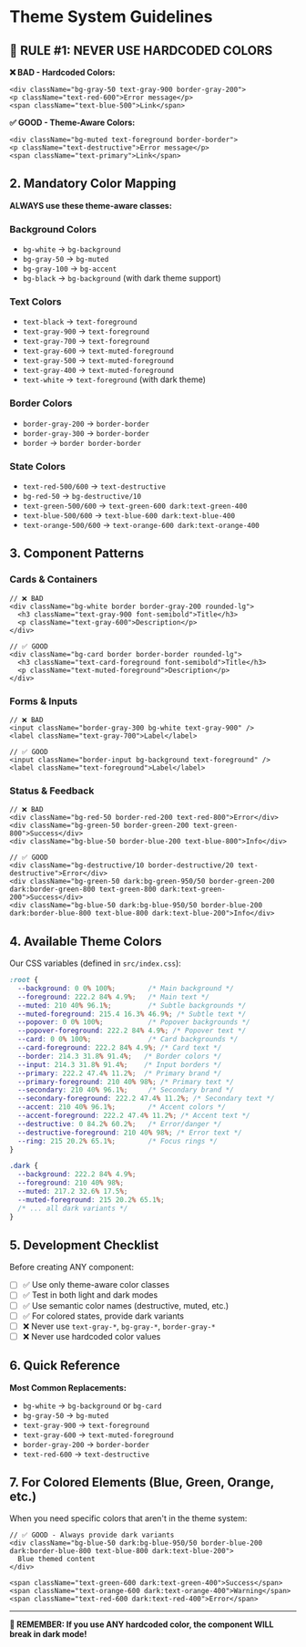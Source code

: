 # Theme System Guidelines

## 🎯 **RULE #1: NEVER USE HARDCODED COLORS**

**❌ BAD - Hardcoded Colors:**
```tsx
<div className="bg-gray-50 text-gray-900 border-gray-200">
<p className="text-red-600">Error message</p>
<span className="text-blue-500">Link</span>
```

**✅ GOOD - Theme-Aware Colors:**
```tsx
<div className="bg-muted text-foreground border-border">
<p className="text-destructive">Error message</p>
<span className="text-primary">Link</span>
```

## 2. **Mandatory Color Mapping**

**ALWAYS use these theme-aware classes:**

### Background Colors
- `bg-white` → `bg-background`
- `bg-gray-50` → `bg-muted`
- `bg-gray-100` → `bg-accent`
- `bg-black` → `bg-background` (with dark theme support)

### Text Colors
- `text-black` → `text-foreground`
- `text-gray-900` → `text-foreground`
- `text-gray-700` → `text-foreground`
- `text-gray-600` → `text-muted-foreground`
- `text-gray-500` → `text-muted-foreground`
- `text-gray-400` → `text-muted-foreground`
- `text-white` → `text-foreground` (with dark theme)

### Border Colors
- `border-gray-200` → `border-border`
- `border-gray-300` → `border-border`
- `border` → `border border-border`

### State Colors
- `text-red-500/600` → `text-destructive`
- `bg-red-50` → `bg-destructive/10`
- `text-green-500/600` → `text-green-600 dark:text-green-400`
- `text-blue-500/600` → `text-blue-600 dark:text-blue-400`
- `text-orange-500/600` → `text-orange-600 dark:text-orange-400`

## 3. **Component Patterns**

### Cards & Containers
```tsx
// ❌ BAD
<div className="bg-white border border-gray-200 rounded-lg">
  <h3 className="text-gray-900 font-semibold">Title</h3>
  <p className="text-gray-600">Description</p>
</div>

// ✅ GOOD
<div className="bg-card border border-border rounded-lg">
  <h3 className="text-card-foreground font-semibold">Title</h3>
  <p className="text-muted-foreground">Description</p>
</div>
```

### Forms & Inputs
```tsx
// ❌ BAD
<input className="border-gray-300 bg-white text-gray-900" />
<label className="text-gray-700">Label</label>

// ✅ GOOD
<input className="border-input bg-background text-foreground" />
<label className="text-foreground">Label</label>
```

### Status & Feedback
```tsx
// ❌ BAD
<div className="bg-red-50 border-red-200 text-red-800">Error</div>
<div className="bg-green-50 border-green-200 text-green-800">Success</div>
<div className="bg-blue-50 border-blue-200 text-blue-800">Info</div>

// ✅ GOOD
<div className="bg-destructive/10 border-destructive/20 text-destructive">Error</div>
<div className="bg-green-50 dark:bg-green-950/50 border-green-200 dark:border-green-800 text-green-800 dark:text-green-200">Success</div>
<div className="bg-blue-50 dark:bg-blue-950/50 border-blue-200 dark:border-blue-800 text-blue-800 dark:text-blue-200">Info</div>
```

## 4. **Available Theme Colors**

Our CSS variables (defined in `src/index.css`):

```css
:root {
  --background: 0 0% 100%;        /* Main background */
  --foreground: 222.2 84% 4.9%;   /* Main text */
  --muted: 210 40% 96.1%;         /* Subtle backgrounds */
  --muted-foreground: 215.4 16.3% 46.9%; /* Subtle text */
  --popover: 0 0% 100%;           /* Popover backgrounds */
  --popover-foreground: 222.2 84% 4.9%; /* Popover text */
  --card: 0 0% 100%;              /* Card backgrounds */
  --card-foreground: 222.2 84% 4.9%; /* Card text */
  --border: 214.3 31.8% 91.4%;   /* Border colors */
  --input: 214.3 31.8% 91.4%;    /* Input borders */
  --primary: 222.2 47.4% 11.2%;  /* Primary brand */
  --primary-foreground: 210 40% 98%; /* Primary text */
  --secondary: 210 40% 96.1%;     /* Secondary brand */
  --secondary-foreground: 222.2 47.4% 11.2%; /* Secondary text */
  --accent: 210 40% 96.1%;        /* Accent colors */
  --accent-foreground: 222.2 47.4% 11.2%; /* Accent text */
  --destructive: 0 84.2% 60.2%;   /* Error/danger */
  --destructive-foreground: 210 40% 98%; /* Error text */
  --ring: 215 20.2% 65.1%;        /* Focus rings */
}

.dark {
  --background: 222.2 84% 4.9%;
  --foreground: 210 40% 98%;
  --muted: 217.2 32.6% 17.5%;
  --muted-foreground: 215 20.2% 65.1%;
  /* ... all dark variants */
}
```

## 5. **Development Checklist**

Before creating ANY component:

- [ ] ✅ Use only theme-aware color classes
- [ ] ✅ Test in both light and dark modes
- [ ] ✅ Use semantic color names (destructive, muted, etc.)
- [ ] ✅ For colored states, provide dark variants
- [ ] ❌ Never use `text-gray-*`, `bg-gray-*`, `border-gray-*`
- [ ] ❌ Never use hardcoded color values

## 6. **Quick Reference**

**Most Common Replacements:**
- `bg-white` → `bg-background` or `bg-card`
- `bg-gray-50` → `bg-muted`
- `text-gray-900` → `text-foreground`
- `text-gray-600` → `text-muted-foreground`
- `border-gray-200` → `border-border`
- `text-red-600` → `text-destructive`

## 7. **For Colored Elements (Blue, Green, Orange, etc.)**

When you need specific colors that aren't in the theme system:

```tsx
// ✅ GOOD - Always provide dark variants
<div className="bg-blue-50 dark:bg-blue-950/50 border-blue-200 dark:border-blue-800 text-blue-800 dark:text-blue-200">
  Blue themed content
</div>

<span className="text-green-600 dark:text-green-400">Success</span>
<span className="text-orange-600 dark:text-orange-400">Warning</span>
<span className="text-red-600 dark:text-red-400">Error</span>
```

---

**🚨 REMEMBER: If you use ANY hardcoded color, the component WILL break in dark mode!**